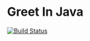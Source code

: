 # Greet In Java

[![Build Status](https://travis-ci.org/Gideon877/greet-in-java.svg?branch=master)](https://travis-ci.org/Gideon877/greet-in-java)
